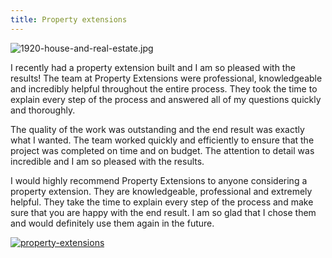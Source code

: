 ```yaml
---
title: Property extensions
---
```


![1920-house-and-real-estate.jpg](/1920-house-and-real-estate.jpg)

I recently had a property extension built and I am so pleased with the results! The team at Property Extensions were professional, knowledgeable and incredibly helpful throughout the entire process. They took the time to explain every step of the process and answered all of my questions quickly and thoroughly.

The quality of the work was outstanding and the end result was exactly what I wanted. The team worked quickly and efficiently to ensure that the project was completed on time and on budget. The attention to detail was incredible and I am so pleased with the results.

I would highly recommend Property Extensions to anyone considering a property extension. They are knowledgeable, professional and extremely helpful. They take the time to explain every step of the process and make sure that you are happy with the end result. I am so glad that I chose them and would definitely use them again in the future.

[![property-extensions](<https://dabuttonfactory.com/button.png?t=CHECK+SERVICE&f=Noto+Sans-Bold&ts=26&tc=fff&hp=45&vp=20&c=11&bgt=unicolored&bgc=4bd42f>)](<https://londonexpertfinder.com/link>)